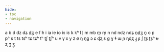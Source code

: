 ```yaml
---
hide:
- toc
- navigation
---
```

a
b
d
dz
dʑ
d̠ʒ
e
f
h
i
ia
ie
io
iɔ
iɛ
k
kʰ
l
l̩
m
mb
m̥
m̩
n
nd
ndz
ndʑ
n̠d̠ʒ
n̥
o
p
pʰ
s
t
ts
tsʰ
tɕ
tɕʰ
tʰ
t̠ʃ
t̠ʃʰ
u
v
v̩
x
y
z
ø
ŋ
ŋɡ
ɔ
ɕ
ɖʐ
ɛ
ɡ
ɣ
ɬ
ɯ
ɲ
ɳɖʐ
ɻ̩
ʂ
ʃ
ʈʂ
ʈʂʰ
ʉ
ʐ
ʒ
ʒ̩
